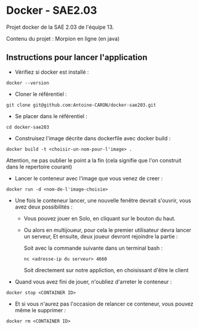 # Docker - SAE2.03

Projet docker de la SAE 2.03 de l'équipe 13.

Contenu du projet : 
Morpion en ligne (en java)

## Instructions pour lancer l'application

- Vérifiez si docker est installé :
```shell
docker --version
```

- Cloner le référentiel :
 ```shell
git clone git@github.com:Antoine-CARON/docker-sae203.git
```

- Se placer dans le référentiel :
```shell
cd docker-sae203
```

- Construisez l'image décrite dans dockerfile avec docker build : 
```shell
docker build -t <choisir-un-nom-pour-l'image> .
```
Attention, ne pas oublier le point a la fin (cela signifie que l'on construit dans le repertoire courant)


- Lancer le conteneur avec l'image que vous venez de creer :
```shell
docker run -d <nom-de-l'image-choisie>
```

- Une fois le conteneur lancer, une nouvelle fenêtre devrait s'ouvrir, vous avez deux possibilités :

  - Vous pouvez jouer en Solo, en cliquant sur le bouton du haut.

  - Ou alors en multijoueur, pour cela le premier utilisateur devra lancer un serveur,
    Et ensuite, deux joueur devront rejoindre la partie :

     Soit avec la commande suivante dans un terminal bash : 
     ```shell 
     nc <adresse-ip du serveur> 4660
     ```
     Soit directement sur notre appliction, en choisissant d'être le client

- Quand vous avez fini de jouer, n'oubliez d'arreter le conteneur :
```shell
docker stop <CONTAINER ID>
```

- Et si vous n'aurez pas l'occasion de relancer ce conteneur, vous pouvez même le supprimer :
```shell
docker rm <CONTAINER ID>
```
